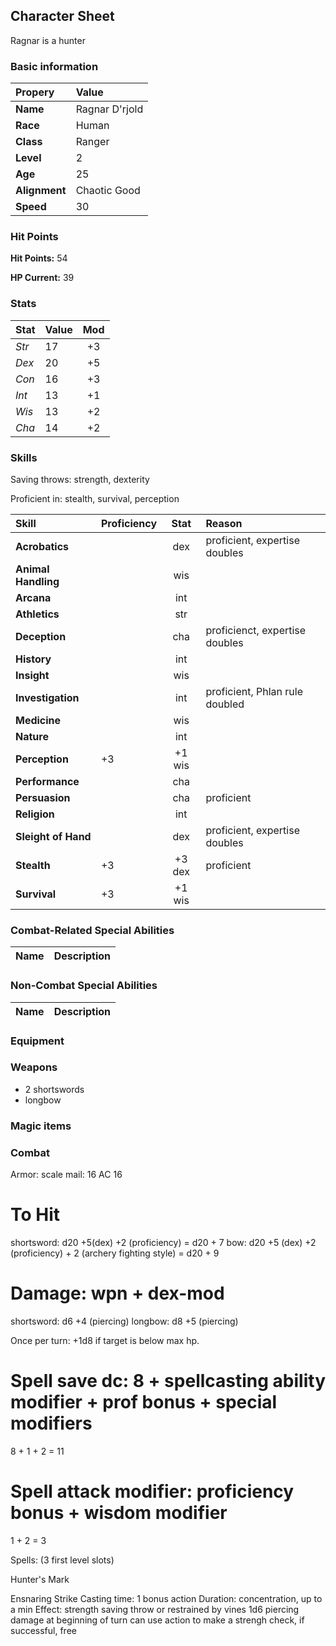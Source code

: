 ## Character Sheet

Ragnar is a hunter

### Basic information

| Propery| Value|
|:--------|:-------|
| **Name** | Ragnar D'rjold  |
| **Race** | Human  |
| **Class** | Ranger |
| **Level** | 2  |
| **Age** | 25 |
| **Alignment** | Chaotic Good | 
| **Speed**  | 30 |


### Hit Points

**Hit Points:** 54

**HP Current:** 39


### Stats

| Stat | Value | Mod  |
|:-----|:------|:----:|
| *Str* | 17   | +3   |
| *Dex* | 20   | +5   |
| *Con* | 16   | +3   |
| *Int* | 13   | +1   |
| *Wis* | 13   | +2   |
| *Cha* | 14   | +2   |


### Skills

Saving throws: strength, dexterity

Proficient in: stealth, survival, perception

|Skill | Proficiency | Stat | Reason| 
|:-----|:-----------|:-----:|:--------|
| **Acrobatics**        |    | dex| proficient, expertise doubles|
| **Animal Handling**   |    | wis    |
| **Arcana**            |    | int    |
| **Athletics**         |    | str    |
| **Deception**         |    | cha | proficienct, expertise doubles|
| **History**           |    | int    | |
| **Insight**           |    | wis    | |
| **Investigation**     |    | int | proficient, Phlan rule doubled|
| **Medicine**          |    | wis    |  |
| **Nature**            |    | int    | |
| **Perception**        | +3   |  +1 wis  | |
| **Performance**       |      | cha    | |
| **Persuasion**        |      | cha | proficient|
| **Religion**          |      | int    |    |
| **Sleight of Hand**   |      | dex | proficient, expertise doubles|
| **Stealth**           | +3   | +3  dex | proficient | 
| **Survival**          | +3   |  +1 wis    |    |


### Combat-Related Special Abilities

| Name | Description |
|:-----|:------|

### Non-Combat Special Abilities

| Name | Description |
|:-----|:------|

### Equipment



### Weapons

* 2 shortswords
* longbow


### Magic items


### Combat

Armor:
scale mail: 16   AC 16

# To Hit
shortsword:  d20 +5(dex) +2 (proficiency)                              =  d20 + 7
bow:         d20 +5 (dex) +2 (proficiency) + 2 (archery fighting style) = d20 + 9

# Damage: wpn + dex-mod
shortsword:   d6  +4 (piercing)
longbow:      d8  +5 (piercing)

Once per turn:  +1d8 if target is below max hp.


# Spell save dc: 8 + spellcasting ability modifier + prof bonus + special modifiers
8 + 1 + 2  = 11


# Spell attack modifier:  proficiency bonus + wisdom modifier
1 + 2 = 3

Spells: (3 first level slots)

Hunter's Mark

Ensnaring Strike
Casting time: 1 bonus action
Duration:      concentration, up to a min
Effect:   strength saving throw or restrained by vines
          1d6 piercing damage at beginning of turn
          can use action to make a strengh check, if successful, free
